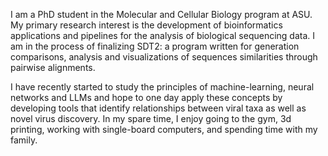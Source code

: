 I am a PhD student in the Molecular and Cellular Biology program at ASU. My primary research interest is the development of bioinformatics applications and pipelines for the analysis of biological sequencing data. I am in the process of finalizing SDT2: a program written for generation comparisons, analysis and visualizations of sequences similarities through pairwise alignments.

I have recently started to study the principles of machine-learning, neural networks and LLMs and hope to one day apply these concepts by developing tools that identify relationships between viral taxa as well as novel virus discovery. In my spare time, I enjoy going to the gym, 3d printing, working with single-board computers, and spending time with my family. 